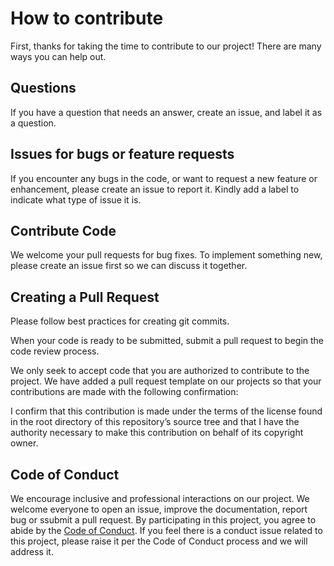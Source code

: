 # How to contribute

First, thanks for taking the time to contribute to our project! There are many
ways you can help out.

## Questions

If you have a question that needs an answer, create an issue, and label it as a
question.

## Issues for bugs or feature requests

If you encounter any bugs in the code, or want to request a new feature or
enhancement, please create an issue to report it. Kindly add a label to indicate
what type of issue it is.

## Contribute Code

We welcome your pull requests for bug fixes. To implement something new, please
create an issue first so we can discuss it together.

## Creating a Pull Request

Please follow best practices for creating git commits.

When your code is ready to be submitted, submit a pull request to begin the code
review process.

We only seek to accept code that you are authorized to contribute to the
project. We have added a pull request template on our projects so that your
contributions are made with the following confirmation:

I confirm that this contribution is made under the terms of the license found in
the root directory of this repository’s source tree and that I have the
authority necessary to make this contribution on behalf of its copyright owner.

## Code of Conduct

We encourage inclusive and professional interactions on our project. We welcome
everyone to open an issue, improve the documentation, report bug or ssubmit a
pull request. By participating in this project, you agree to abide by the
[Code of Conduct](CODE-OF-CONDUCT.md). If you feel there is a conduct issue
related to this project, please raise it per the Code of Conduct process and we
will address it.

